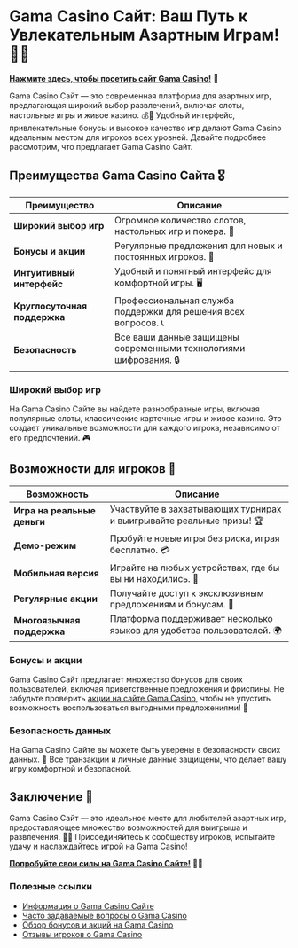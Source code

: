 # Gama Casino Сайт: Ваш Путь к Увлекательным Азартным Играм! 🎲✨

[**Нажмите здесь, чтобы посетить сайт Gama Casino!**](https://brandplay.link/j6NMKsDz) 🤑

Gama Casino Сайт — это современная платформа для азартных игр, предлагающая широкий выбор развлечений, включая слоты, настольные игры и живое казино. 💰🎉 Удобный интерфейс, привлекательные бонусы и высокое качество игр делают Gama Casino идеальным местом для игроков всех уровней. Давайте подробнее рассмотрим, что предлагает Gama Casino Сайт.

## Преимущества Gama Casino Сайта 🎖️

| Преимущество                     | Описание                                                |
|----------------------------------|--------------------------------------------------------|
| **Широкий выбор игр**            | Огромное количество слотов, настольных игр и покера. 🎰 |
| **Бонусы и акции**               | Регулярные предложения для новых и постоянных игроков. 🎁 |
| **Интуитивный интерфейс**        | Удобный и понятный интерфейс для комфортной игры. 🖥️   |
| **Круглосуточная поддержка**     | Профессиональная служба поддержки для решения всех вопросов. 📞 |
| **Безопасность**                 | Все ваши данные защищены современными технологиями шифрования. 🔒 |

### Широкий выбор игр

На Gama Casino Сайте вы найдете разнообразные игры, включая популярные слоты, классические карточные игры и живое казино. Это создает уникальные возможности для каждого игрока, независимо от его предпочтений. 🎮

## Возможности для игроков 🎲

| Возможность                      | Описание                                                |
|----------------------------------|--------------------------------------------------------|
| **Игра на реальные деньги**      | Участвуйте в захватывающих турнирах и выигрывайте реальные призы! 🏆 |
| **Демо-режим**                  | Пробуйте новые игры без риска, играя бесплатно. 💳    |
| **Мобильная версия**             | Играйте на любых устройствах, где бы вы ни находились. 📱 |
| **Регулярные акции**             | Получайте доступ к эксклюзивным предложениям и бонусам. 🎉 |
| **Многоязычная поддержка**       | Платформа поддерживает несколько языков для удобства пользователей. 🌍 |

### Бонусы и акции

Gama Casino Сайт предлагает множество бонусов для своих пользователей, включая приветственные предложения и фриспины. Не забудьте проверить [акции на сайте Gama Casino](https://brandplay.link/j6NMKsDz), чтобы не упустить возможность воспользоваться выгодными предложениями! 🎊

### Безопасность данных

На Gama Casino Сайте вы можете быть уверены в безопасности своих данных. 🔐 Все транзакции и личные данные защищены, что делает вашу игру комфортной и безопасной.

## Заключение 🎉

Gama Casino Сайт — это идеальное место для любителей азартных игр, предоставляющее множество возможностей для выигрыша и развлечения. 🌟💸 Присоединяйтесь к сообществу игроков, испытайте удачу и наслаждайтесь игрой на Gama Casino!

[**Попробуйте свои силы на Gama Casino Сайте!**](https://brandplay.link/j6NMKsDz) 💪🎊

### Полезные ссылки
- [Информация о Gama Casino Сайте](https://brandplay.link/j6NMKsDz)
- [Часто задаваемые вопросы о Gama Casino](https://brandplay.link/j6NMKsDz)
- [Обзор бонусов и акций на Gama Casino](https://brandplay.link/j6NMKsDz)
- [Отзывы игроков о Gama Casino](https://brandplay.link/j6NMKsDz)
